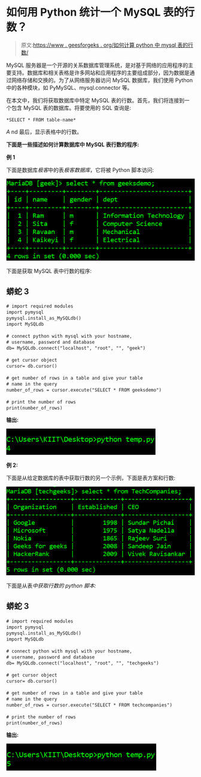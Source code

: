 # 如何用 Python 统计一个 MySQL 表的行数？

> 原文:[https://www . geesforgeks . org/如何计算 python 中 mysql 表的行数/](https://www.geeksforgeeks.org/how-to-count-the-number-of-rows-in-a-mysql-table-in-python/)

MySQL 服务器是一个开源的关系数据库管理系统，是对基于网络的应用程序的主要支持。数据库和相关表格是许多网站和应用程序的主要组成部分，因为数据是通过网络存储和交换的。为了从网络服务器访问 MySQL 数据库，我们使用 Python 中的各种模块，如 PyMySQL、mysql.connector 等。

在本文中，我们将获取数据库中特定 MySQL 表的行数。首先，我们将连接到一个包含 MySQL 表的数据库。将要使用的 SQL 查询是:

```
*SELECT * FROM table-name*

```

*A* nd 最后，显示表格中的行数。

**下面是一些描述如何计算数据库中 MySQL 表行数的程序:**

**例 1**

下面是数据库*极客*中的表*极客数据库*，它将被 Python 脚本访问:

![](img/99092611b3788e89058f34884f4c4708.png)

下面是获取 MySQL 表中行数的程序:

## 蟒蛇 3

```
# import required modules
import pymysql
pymysql.install_as_MySQLdb()
import MySQLdb

# connect python with mysql with your hostname, 
# username, password and database
db= MySQLdb.connect("localhost", "root", "", "geek")

# get cursor object
cursor= db.cursor()

# get number of rows in a table and give your table
# name in the query
number_of_rows = cursor.execute("SELECT * FROM geeksdemo")

# print the number of rows
print(number_of_rows)
```

**输出:**

![](img/efffc6fdff7ca08b545411d44db80d33.png)

**例 2:**

下面是从给定数据库的表中获取行数的另一个示例，下面是表方案和行数:

![](img/4c387288ccaf4c016f0fb244987b8bad.png)

下面是从表*中获取行数的 python 脚本:*

## 蟒蛇 3

```
# import required modules
import pymysql
pymysql.install_as_MySQLdb()
import MySQLdb

# connect python with mysql with your hostname, 
# username, password and database
db= MySQLdb.connect("localhost", "root", "", "techgeeks")

# get cursor object
cursor= db.cursor()

# get number of rows in a table and give your table
# name in the query
number_of_rows = cursor.execute("SELECT * FROM techcompanies")

# print the number of rows
print(number_of_rows)
```

**输出:**

![](img/97a4628425678990e56fda4a24c44dd3.png)